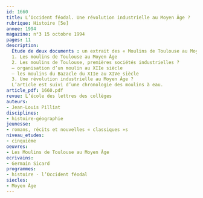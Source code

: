 ```yaml
---
id: 1660
title: L’Occident féodal. Une révolution industrielle au Moyen Âge ? 
rubrique: Histoire [5e]
annee: 1994
magazine: n°3 15 octobre 1994
pages: 11
description: 
  Étude de deux documents : un extrait des « Moulins de Toulouse au Moyen Âge », de Germain Sicard, et un document sur les moulins de Toulouse, premières sociétés industrielles…
  1. Les moulins de Toulouse au Moyen Âge
  2. Les moulins de Toulouse, premières sociétés industrielles ?
  – organisation d’un moulin au XIIe siècle
  – les moulins du Bazacle du XIIe au XIVe siècle
  3. Une révolution industrielle au Moyen Âge ?
  L’article est suivi d’une chronologie des moulins à eau.
article_pdf: 1660.pdf
revue: L’école des lettres des collèges
auteurs:
- Jean-Louis Pilliat
disciplines:
- histoire-géographie
jeunesse:
- romans, récits et nouvelles « classiques »s
niveau_etudes:
- cinquième
oeuvres:
- Les Moulins de Toulouse au Moyen Âge
ecrivains:
- Germain Sicard
programmes:
- histoire - l’Occident féodal
siecles:
- Moyen Âge
---
```

